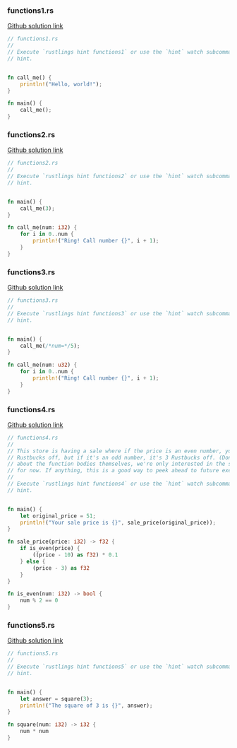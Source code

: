 

### functions1.rs

[Github solution link](https://github.com/pavithranrao/rustlings/blob/main/exercises/02_functions/functions1.rs)
```rust
// functions1.rs
//
// Execute `rustlings hint functions1` or use the `hint` watch subcommand for a
// hint.


fn call_me() {
    println!("Hello, world!");
}

fn main() {
    call_me();
}

```

### functions2.rs

[Github solution link](https://github.com/pavithranrao/rustlings/blob/main/exercises/02_functions/functions2.rs)
```rust
// functions2.rs
//
// Execute `rustlings hint functions2` or use the `hint` watch subcommand for a
// hint.


fn main() {
    call_me(3);
}

fn call_me(num: i32) {
    for i in 0..num {
        println!("Ring! Call number {}", i + 1);
    }
}

```

### functions3.rs

[Github solution link](https://github.com/pavithranrao/rustlings/blob/main/exercises/02_functions/functions3.rs)
```rust
// functions3.rs
//
// Execute `rustlings hint functions3` or use the `hint` watch subcommand for a
// hint.


fn main() {
    call_me(/*num=*/5);
}

fn call_me(num: u32) {
    for i in 0..num {
        println!("Ring! Call number {}", i + 1);
    }
}

```

### functions4.rs

[Github solution link](https://github.com/pavithranrao/rustlings/blob/main/exercises/02_functions/functions4.rs)
```rust
// functions4.rs
//
// This store is having a sale where if the price is an even number, you get 10
// Rustbucks off, but if it's an odd number, it's 3 Rustbucks off. (Don't worry
// about the function bodies themselves, we're only interested in the signatures
// for now. If anything, this is a good way to peek ahead to future exercises!)
//
// Execute `rustlings hint functions4` or use the `hint` watch subcommand for a
// hint.


fn main() {
    let original_price = 51;
    println!("Your sale price is {}", sale_price(original_price));
}

fn sale_price(price: i32) -> f32 {
    if is_even(price) {
        ((price - 10) as f32) * 0.1
    } else {
        (price - 3) as f32
    }
}

fn is_even(num: i32) -> bool {
    num % 2 == 0
}

```

### functions5.rs

[Github solution link](https://github.com/pavithranrao/rustlings/blob/main/exercises/02_functions/functions5.rs)
```rust
// functions5.rs
//
// Execute `rustlings hint functions5` or use the `hint` watch subcommand for a
// hint.


fn main() {
    let answer = square(3);
    println!("The square of 3 is {}", answer);
}

fn square(num: i32) -> i32 {
    num * num
}

```